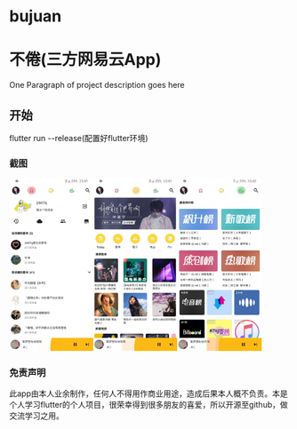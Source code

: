 # bujuan

# 不倦(三方网易云App)

One Paragraph of project description goes here

## 开始

flutter run --release(配置好flutter环境)


### 截图
<img src="https://github.com/2697a/bujuan-sixbugs/blob/master/screenshots/me.jpg" width="30%"><img src="https://github.com/2697a/bujuan-sixbugs/blob/master/screenshots/find.jpg" width="30%"><img src="https://github.com/2697a/bujuan-sixbugs/blob/master/screenshots/top.jpg" width="30%">

### 免责声明
此app由本人业余制作，任何人不得用作商业用途，造成后果本人概不负责。本是个人学习flutter的个人项目，很荣幸得到很多朋友的喜爱，所以开源至github，做交流学习之用。



